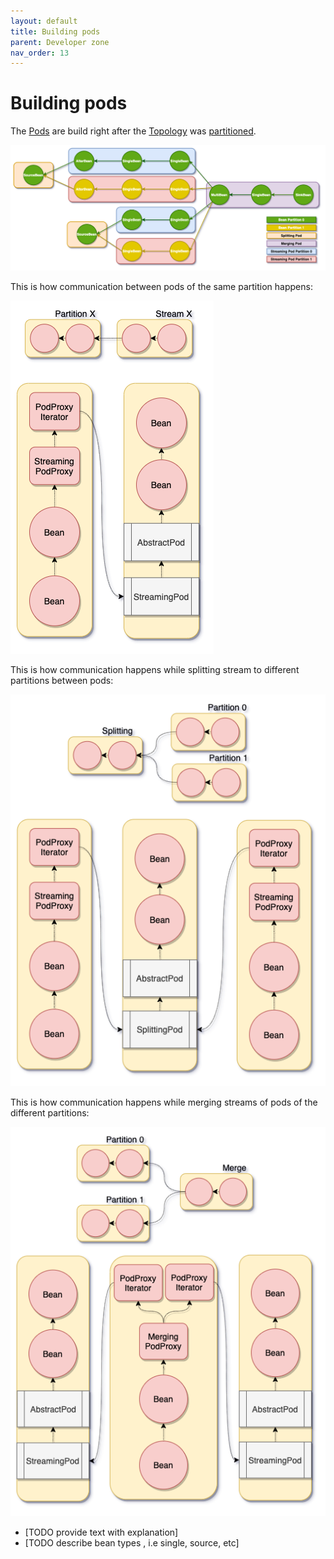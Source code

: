 ```yaml
---
layout: default
title: Building pods
parent: Developer zone
nav_order: 13
---
```

Building pods
=======

<!-- START doctoc generated TOC please keep comment here to allow auto update -->
<!-- DON'T EDIT THIS SECTION, INSTEAD RE-RUN doctoc TO UPDATE -->
<!-- END doctoc generated TOC please keep comment here to allow auto update -->

The [Pods](definitions.md#pod) are build right after the [Topology](definitions.md#topology) was [partitioned](partitioning.md).

![Building Pods from Beans][pod-building]

This is how communication between pods of the same partition happens:

![Streaming Pod communication schema][pod-building-streaming]

This is how communication happens while splitting stream to different partitions between pods:

![Splitting Pod communication schema][pod-building-splitting]

This is how communication happens while merging streams of pods of the different partitions:

![Merging Pod communication schema][pod-building-merging]


* [TODO provide text with explanation]
* [TODO describe bean types , i.e single, source, etc]

[pod-building]: assets/pod-building.png "Building Pods from Beans"
[pod-building-streaming]: assets/pod-building-streaming.png "Streaming Pod communication schema"
[pod-building-splitting]: assets/pod-building-splitting.png "Splitting Pod communication schema"
[pod-building-merging]: assets/pod-building-merging.png "Merging Pod communication schema"
